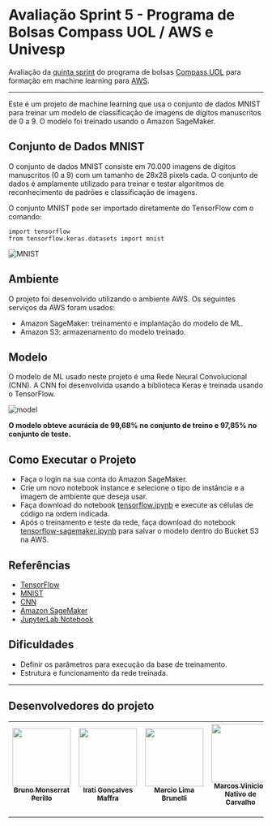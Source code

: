 # Avaliação Sprint 5 - Programa de Bolsas Compass UOL / AWS e Univesp

Avaliação da [quinta sprint][sprint5main] do programa de bolsas [Compass UOL][compass] para formação em machine learning para [AWS][aws].

***

Este é um projeto de machine learning que usa o conjunto de dados MNIST para treinar um modelo de classificação de imagens de dígitos manuscritos de 0 a 9. O modelo foi treinado usando o Amazon SageMaker.

## Conjunto de Dados MNIST
O conjunto de dados MNIST consiste em 70.000 imagens de dígitos manuscritos (0 a 9) com um tamanho de 28x28 pixels cada. O conjunto de dados é amplamente utilizado para treinar e testar algoritmos de reconhecimento de padrões e classificação de imagens. 

O conjunto MNIST pode ser importado diretamente do TensorFlow com o comando:

``` 
import tensorflow
from tensorflow.keras.datasets import mnist
```

![MNIST](https://upload.wikimedia.org/wikipedia/commons/2/27/MnistExamples.png)


## Ambiente
O projeto foi desenvolvido utilizando o ambiente AWS. Os seguintes serviços da AWS foram usados:

- Amazon SageMaker: treinamento e implantação do modelo de ML.
- Amazon S3: armazenamento do modelo treinado.


## Modelo
O modelo de ML usado neste projeto é uma Rede Neural Convolucional (CNN). A CNN foi desenvolvida usando a biblioteca Keras e treinada usando o TensorFlow. 

![model](https://www.insightlab.ufc.br/wp-content/webp-express/webp-images/doc-root/wp-content/uploads/2021/07/2.jpg.webp)

**O modelo obteve acurácia de 99,68% no conjunto de treino e 97,85% no conjunto de teste.**



## Como Executar o Projeto
- Faça o login na sua conta do Amazon SageMaker.
- Crie um novo notebook instance e selecione o tipo de instância e a imagem de ambiente que deseja usar.
- Faça download do notebook [tensorflow.ipynb](/src/tensorflow.ipynb) e execute as células de código na ordem indicada.
- Após o treinamento e teste da rede, faça download do notebook [tensorflow-sagemaker.ipynb](/src/tensorflow-sagemaker.ipynb) para salvar o modelo dentro do Bucket S3 na AWS.

## Referências
- [TensorFlow](https://www.tensorflow.org/datasets/catalog/overview?hl=pt-br)
- [MNIST](https://www.tensorflow.org/datasets/catalog/mnist?hl=pt-br)
- [CNN](https://en.wikipedia.org/wiki/Convolutional_neural_network])
- [Amazon SageMaker](https://aws.amazon.com/sagemaker/)
- [JupyterLab Notebook](https://jupyter.org/)


## Dificuldades
- Definir os parâmetros para execução da base de treinamento.
- Estrutura e funcionamento da rede treinada.

***


## Desenvolvedores do projeto
| [<img src="https://avatars.githubusercontent.com/u/25699466?v=4" width=115><br><sub>Bruno Monserrat Perillo</sub>](https://github.com/brunoperillo) | [<img src="https://avatars.githubusercontent.com/u/124359272?v=4" width=115><br><sub>Irati Gonçalves Maffra</sub>](https://github.com/IratiMaffra) | [<img src="https://avatars.githubusercontent.com/u/35769020?v=4" width=115><br><sub>Marcio Lima Brunelli</sub>](https://github.com/ml-brunelli) | [<img src="https://avatars.githubusercontent.com/u/73674662?v=4" width=115><br><sub>Marcos Vinicios Nativo de Carvalho</sub>](https://github.com/onativo) | [<img src="https://avatars.githubusercontent.com/u/94749597?v=4" width=115><br><sub>O'Dhara Maggi</sub>](https://github.com/odharamaggi) |
| :---: | :---: | :---: |:---: |:---: |


***
   [kernel]: <https://pt.wikipedia.org/wiki/N%C3%BAcleo_(sistema_operacional)>
   [compass]: <https://compass.uol/en/home/>
   [aws]: <https://aws.amazon.com/pt/>
   [sprint5main]: <https://github.com/Compass-pb-aws-2023-Univesp/sprint-5-pb-aws-univesp>
   [endpoint]: <http://54.163.32.88:9000/>
